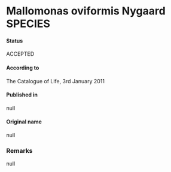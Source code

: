 Mallomonas oviformis Nygaard SPECIES
=======

#### Status
ACCEPTED

#### According to
The Catalogue of Life, 3rd January 2011

#### Published in
null

#### Original name
null

### Remarks
null